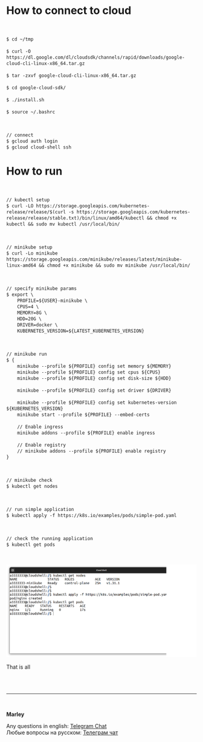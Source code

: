 # How to connect to cloud


<br/>

```
$ cd ~/tmp

$ curl -O https://dl.google.com/dl/cloudsdk/channels/rapid/downloads/google-cloud-cli-linux-x86_64.tar.gz

$ tar -zxvf google-cloud-cli-linux-x86_64.tar.gz

$ cd google-cloud-sdk/

$ ./install.sh

$ source ~/.bashrc
```

<br/>

```
// connect
$ gcloud auth login
$ gcloud cloud-shell ssh
```


# How to run

<br/>

```
// kubectl setup
$ curl -LO https://storage.googleapis.com/kubernetes-release/release/$(curl -s https://storage.googleapis.com/kubernetes-release/release/stable.txt)/bin/linux/amd64/kubectl && chmod +x kubectl && sudo mv kubectl /usr/local/bin/
```

<br/>

```
// minikube setup
$ curl -Lo minikube https://storage.googleapis.com/minikube/releases/latest/minikube-linux-amd64 && chmod +x minikube && sudo mv minikube /usr/local/bin/
```


<br/>

```
// specify minikube params
$ export \
    PROFILE=${USER}-minikube \
    CPUS=4 \
    MEMORY=8G \
    HDD=20G \
    DRIVER=docker \
    KUBERNETES_VERSION=${LATEST_KUBERNETES_VERSION}
```

<br/>

```
// minikube run
$ {
    minikube --profile ${PROFILE} config set memory ${MEMORY}
    minikube --profile ${PROFILE} config set cpus ${CPUS}
    minikube --profile ${PROFILE} config set disk-size ${HDD}

    minikube --profile ${PROFILE} config set driver ${DRIVER}

    minikube --profile ${PROFILE} config set kubernetes-version ${KUBERNETES_VERSION}
    minikube start --profile ${PROFILE} --embed-certs

    // Enable ingress
    minikube addons --profile ${PROFILE} enable ingress

    // Enable registry
    // minikube addons --profile ${PROFILE} enable registry
}
```

<br/>

```
// minikube check
$ kubectl get nodes
```

<br/>

```
// run simple application
$ kubectl apply -f https://k8s.io/examples/pods/simple-pod.yaml
```
<br/>

```
// check the running application
$ kubectl get pods
```

<br/>

![Application](/img/kubectl-shell.png)


That is all


<br/><br/>

---

<br/>

**Marley**

Any questions in english: <a href="https://gitops.ru/chat/">Telegram Chat</a>  
Любые вопросы на русском: <a href="https://gitops.ru/chat/">Телеграм чат</a>
